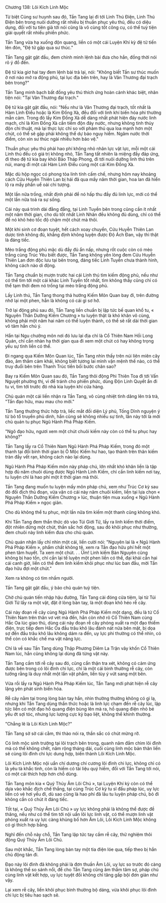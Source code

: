 




Chương 138: Lôi Kích Linh Mộc


Từ biệt Củng sư huynh sau đó, Tần Tang lại đi tới Linh Thú Điện, Linh Thú Điện bên trong nuôi dưỡng rất nhiều bị thuần phục yêu thú, đều có diệu dụng, đối với tu tiên giả tới nói cũng là vô cùng tốt công cụ, có thể tuỳ tiện giải quyết rất nhiều phiền phức.

Tần Tang vừa hạ xuống độn quang, liền có một cái Luyện Khí kỳ đệ tử tiến lên đón, "Đệ tử gặp qua sư thúc."

Tần Tang gật gật đầu, đem chính mình lệnh bài đưa cho hắn, đồng thời nói rõ ý đồ đến.

Đệ tử kia giơ hai tay đem lệnh bài trả lại, nói: "Không biết Tần sư thúc muốn ở nơi nào mở ra động phủ, tại lục địa bên trên, hay là Vân Thương đại trạch bên trong?"

Tần Tang minh bạch bất đồng yêu thú thích ứng hoàn cảnh khác biệt, nhân tiện nói: "Tại Vân Thương đại trạch."

Đệ tử kia gật gật đầu, nói: "Nếu như là Vân Thương đại trạch, tốt nhất là Hàm Linh Điểu hoặc là Kim Đồng Xà, đều đối với linh khí biến hóa phi thường mẫn cảm. Trong đó lấy Kim Đồng Xà dễ dàng nhất phát hiện đáy nước linh mạch, chỉ là Kim Đồng Xà cần tiềm độn đáy nước, nhưng không tinh thủy độn chi thuật, mà lại thực lực chỉ so với phàm thú qua loa mạnh hơn một chút, có thể sẽ gặp phải không thể dự báo nguy hiểm. Ngâm nước thời điểm, còn xin sư thúc ngài nhiều hơn bảo vệ."

Thuần phục yêu thú phải hao phí không nhỏ nhân lực vật lực, mỗi một cái Linh thú đều có giá trị không nhỏ, Tần Tang tất nhiên là miệng đầy đáp ứng, đi theo đệ tử kia bay khỏi Bảo Tháp Phong, đi tới nuôi dưỡng linh thú trên núi, mang đi một cái Hàm Linh Điểu cùng một cái Kim Đồng Xà.

Mặc dù hộp ngọc có phong tỏa linh tính cấm chế, nhưng hôm nay khoảng cách Cửu Huyễn Thiên Lan bị hái đã qua mấy năm thời gian, hoa lan đã hiển lộ ra mấy phần uể oải chi tượng.

Một lần nữa trồng, nhất định phải để nó hấp thu đầy đủ linh lực, mới có thể một lần nữa toả ra sự sống.

Cái này quá trình dài đằng đẵng, tại Linh Tuyền bên trong cũng cần ít nhất một năm thời gian, cho dù tốt nhất Linh Nhãn đều không đủ dùng, chỉ có thể để nó khô héo tốc độ chậm một chút mà thôi.

Một khi sinh cơ đoạn tuyệt, hết cách xoay chuyển, Cửu Huyễn Thiên Lan dược tính không đủ, khẳng định không luyện được Độ Ách Đan, vậy thì thật là đáng tiếc.

Mèo trắng động phủ mặc dù đầy đủ ẩn nấp, nhưng rốt cuộc còn có mèo trắng cùng Trúc Yêu biết được, Tần Tang không yên lòng đem Cửu Huyễn Thiên Lan đơn độc lưu tại bên trong, đáng tiếc Linh Tuyền chưa thành hình, không cách nào di động.

Tần Tang chuẩn bị mượn trước hai cái Linh thú tìm kiếm động phủ, nếu như có thể tìm tới một cái khác Linh Tuyền tốt nhất, tìm không thấy cũng chỉ có thể tạm thời đem nó trồng tại mèo trắng động phủ.

Lấy Linh thú, Tần Tang thong thả hướng Kiếm Môn Quan bay đi, trên đường nhớ lại một phen, hẳn là không có cái gì sơ hở.

Trở lại động phủ sau đó, Tần Tang liền chuẩn bị lập tức bế quan khổ tu, « Nguyên Thần Dưỡng Kiếm Chương » tu luyện thật là khó khăn vô cùng, không phải một năm hai năm có thể luyện thành, có thể sẽ rất dài thời gian vô tâm hắn chú ý.

Hắn tại Ngu chưởng môn nơi đó lưu lại địa chỉ là Cổ Thiên Nam Hồi Long Quán, chỉ cần nhàn hạ thời gian qua đi xem một chút có hay không trọng yếu sự tình liền có thể.

Đi ngang qua Kiếm Môn Quan lúc, Tần Tang nhìn thấy trên núi liên miên cây đào, âm thầm cảm khái, không biết tương lai mình vận mệnh thế nào, có thể truy đuổi bên trên Thanh Trúc tiền bối bước chân sao?

Bay ra Kiếm Môn Quan sau đó, Tần Tang thôi động Phi Thiên Toa đi tới Vấn Nguyệt phường thị, vì để tránh cho phiền phức, dùng Độn Linh Quyết ẩn đi tu vi, tìm tới trước đó nhà kia luyện khí cửa hàng.

Chủ quán một cái liền nhận ra Tần Tang, vô cùng nhiệt tình dâng lên trà trà, "Tần đạo hữu, mau mau cho mời."

Tần Tang thưởng thức hớp trà, liếc mắt đối diện Lý phủ, Tống Dĩnh nguyện ý từ bỏ tổ truyền phủ dinh, hắn cũng sẽ không nhiều sự tình, lần này tới là mời chủ quán tu phục Ngũ Hành Phá Pháp Kiếm.

"Ngô đạo hữu, ngươi xem một chút chuôi kiếm này còn có thể tu phục hay không?"

Tần Tang lấy ra Cổ Thiên Nam Ngũ Hành Phá Pháp Kiếm, trong đó một thanh tại đối bính thời gian bị Ô Mộc Kiếm hư hao, tạo thành trên thân kiếm tràn đầy vết rạn, không cách nào lại dùng.

Ngũ Hành Phá Pháp Kiếm môn này pháp chú, lớn nhất khó khăn liền là tập hợp đủ năm chuôi dùng được Ngũ Hành Linh Kiếm, chỉ cần linh kiếm nơi tay, tu luyện chỉ là hao phí một ít thời gian mà thôi.

Tần Tang đang muốn tu luyện mấy môn pháp chú, xem như Trúc Cơ kỳ sau đó đối địch thủ đoạn, vừa vặn có cái này năm chuôi kiếm, liền tại lựa chọn « Nguyên Thần Dưỡng Kiếm Chương » lúc, thuận tiện mua xuống « Ngũ Hành Phá Pháp Kiếm » ngọc giản.

Cho dù không thể tu phục, một lần nữa tìm kiếm một thanh cũng không khó.

Khi Tần Tang đem thần thức dò vào Túi Giới Tử, lấy ra linh kiếm thời điểm, đột nhiên dừng một chút, thần sắc hơi động, sau đó khôi phục như thường, đem chuôi này linh kiếm đưa cho chủ quán.

Chủ quán nhận lấy chỉ nhìn một cái, liền cười nói: "Nguyên lai là « Ngũ Hành Phá Pháp Kiếm », phẩm chất không tệ, xem ra Tần đạo hữu phí hết một phen tâm huyết. Ta xem một chút. . . Ừm! Linh kiếm Bản Nguyên cũng không bị hao tổn, chỉ cần lại tế luyện một phen liền có thể, đại khái cần hai cái canh giờ, liền có thể đem linh kiếm khôi phục như lúc ban đầu, mời Tần đạo hữu đợi một chút."

Xem ra không có tìm nhầm người.

Tần Tang gật gật đầu, ý bảo chủ quán tuỳ tiện.

Chờ chủ quán tiến nhập hậu đường, Tần Tang cài đóng cửa tiệm, lại từ Túi Giới Tử lấy ra một vật, đặt ở lòng bàn tay, là một đoạn khô héo rễ cây.

Cái này đoạn rễ cây cùng Ngũ Hành Phá Pháp Kiếm một dạng, đều là từ Cổ Thiên Nam trên thân vơ vét mà đến, hắn còn nhớ rõ Cổ Thiên Nam cùng Hắc Oa lúc giao thủ, dùng cái này đoạn rễ cây phóng xuất ra một đạo thiểm điện, trực tiếp đem Hắc Oa đầu trâu khô lâu đánh nát nửa bên mặt, bị dọa sợ đến đầu trâu khô lâu không dám ra đến, uy lực phi thường có thể nhìn, có thể còn có khắc chế ma vật năng lực.

Chỉ là về sau Tần Tang dùng Thập Phương Diêm La Trận vây khốn Cổ Thiên Nam lúc, hắn cũng không lại dùng đã từng vật này.

Tần Tang cầm tới rễ cây sau đó, cũng cẩn thận tra xét, không có cảm ứng được bên trong có lôi đình chi lực, chỉ là một cái bình thường rễ cây, còn tưởng rằng là duy nhất một lần vật phẩm, liền tùy ý vứt sang một bên.

Vừa rồi lấy ra Ngũ Hành Phá Pháp Kiếm lúc, Tần Tang mới phát hiện rễ cây lặng yên phát sinh biến hóa.

Rễ cây nằm tại trong lòng bàn tay hắn, nhìn thường thường không có gì lạ, nhưng khi Tần Tang dùng thần thức hoặc là linh lực chạm đến rễ cây lúc, lập tức liền có một đạo hồ quang điện bùng lên mà ra, hồ quang điện nhỏ bé yếu ớt sợi tóc, nhưng lực lượng cực kỳ bạo liệt, không thể khinh thường.

"Chẳng lẽ là Lôi Kích Linh Mộc?"

Tần Tang sờ sờ cái cằm, thì thào nói ra, thần sắc có chút mừng rỡ.

Có linh mộc sinh trưởng tại lôi trạch bên trong, quanh năm đắm chìm lôi đình mà có thể không chết, năm rộng tháng dài, cuối cùng linh mộc bản thân liền sẽ cùng lôi đình chi lực dung hợp, biến thành Lôi Kích Linh Mộc.

Lôi Kích Linh Mộc nội uẩn chí dương chí cương lôi đình chi lực, không chỉ có là yêu tà khắc tinh, còn là hiếm có tài liệu quý hiếm, đối với Tần Tang tới nói, có một cái thích hợp hơn chỗ dùng.

Tần Tang môn kia « Quý Thủy Âm Lôi Chú », tại Luyện Khí kỳ còn có thể dựa vào khắc địch chế thắng, tại cùng Trúc Cơ kỳ tu sĩ đấu pháp lúc, uy lực liền có vẻ hơi yếu đi, dù sao cũng là hao phí đã lâu tu luyện pháp chú, bỏ đi không cần có chút ít đáng tiếc.

Tốt tại, « Quý Thủy Âm Lôi Chú » uy lực không phải là không thể được đề thăng, nếu như có thể tìm tới nội uẩn lôi lực linh vật, có thể mượn linh vật phóng xuất ra uy lực càng khủng bố hơn Âm Lôi, Lôi Kích Linh Mộc không có gì thích hợp bằng.

Nghĩ đến chỗ này chỗ, Tần Tang lập tức tay cầm rễ cây, thử nghiệm thôi động Quý Thủy Âm Lôi Chú.

Sau một khắc, Tần Tang lòng bàn tay một tia điện lóe qua, tiếp theo bị hắn chủ động tản đi.

Đạo này lôi đình đã không phải là đơn thuần Âm Lôi, uy lực so trước đó càng là không thể so sánh nổi, để cho Tần Tang cũng âm thầm tâm sợ, pháp chú cùng linh vật kết hợp, uy lực tuyệt đối không chỉ tăng gấp bội đơn giản như vậy.

Lại xem rễ cây, liền khôi phục bình thường bộ dáng, vừa khôi phục lôi đình chi lực bị tiêu hao sạch sẽ.




